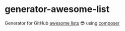 # generator-awesome-list
Generator for GitHub [awesome lists](https://github.com/sindresorhus/awesome) :sunglasses: using [composer](https://github.com/composer)
